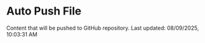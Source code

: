 # Auto Push File

Content that will be pushed to GitHub repository.
Last updated: 08/09/2025, 10:03:31 AM